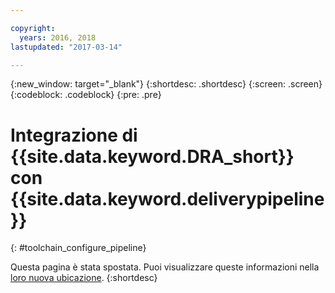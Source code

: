 ```yaml
---

copyright:
  years: 2016, 2018
lastupdated: "2017-03-14"

---
```


{:new_window: target="_blank"}
{:shortdesc: .shortdesc}
{:screen: .screen}
{:codeblock: .codeblock}
{:pre: .pre}

# Integrazione di {{site.data.keyword.DRA_short}} con {{site.data.keyword.deliverypipeline}}
{: #toolchain_configure_pipeline}

Questa pagina è stata spostata. Puoi visualizzare queste informazioni nella [loro nuova ubicazione](/docs/services/DevOpsInsights/about_risk.html).
{:shortdesc}

